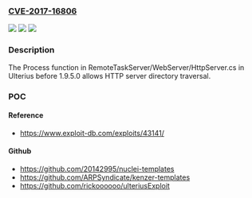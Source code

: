 ### [CVE-2017-16806](https://cve.mitre.org/cgi-bin/cvename.cgi?name=CVE-2017-16806)
![](https://img.shields.io/static/v1?label=Product&message=n%2Fa&color=blue)
![](https://img.shields.io/static/v1?label=Version&message=n%2Fa&color=blue)
![](https://img.shields.io/static/v1?label=Vulnerability&message=n%2Fa&color=brighgreen)

### Description

The Process function in RemoteTaskServer/WebServer/HttpServer.cs in Ulterius before 1.9.5.0 allows HTTP server directory traversal.

### POC

#### Reference
- https://www.exploit-db.com/exploits/43141/

#### Github
- https://github.com/20142995/nuclei-templates
- https://github.com/ARPSyndicate/kenzer-templates
- https://github.com/rickoooooo/ulteriusExploit

